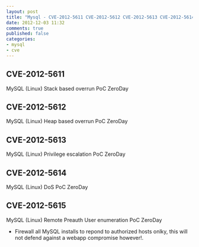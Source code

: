 ```yaml
---
layout: post
title: "Mysql - CVE-2012-5611 CVE-2012-5612 CVE-2012-5613 CVE-2012-5614 CVE-2012-5615"
date: 2012-12-03 11:32
comments: true
published: false
categories:
- mysql
- cve 
---
```


<h2>CVE-2012-5611</h2>
MySQL (Linux) Stack based overrun PoC ZeroDay
<h2>CVE-2012-5612</h2>
MySQL (Linux) Heap based overrun PoC ZeroDay
<h2>CVE-2012-5613</h2>
MySQL (Linux) Privilege escalation PoC ZeroDay
<h2>CVE-2012-5614</h2>
MySQL (Linux) DoS PoC ZeroDay
<h2>CVE-2012-5615</h2>
MySQL (Linux) Remote Preauth User enumeration PoC ZeroDay

- Firewall all MySQL installs to repond to authorized hosts onlky, this will not defend against a webapp compromise however!.


